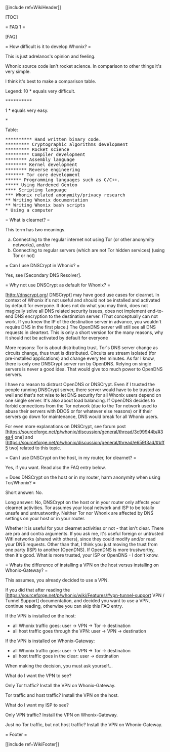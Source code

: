 [[include ref=WikiHeader]]

[TOC]

= FAQ 1 =

[FAQ]

= How difficult is it to develop Whonix? =

This is just adrelanos's opinion and feeling.

Whonix source code isn't rocket science. In comparison to other things it's very simple.

I think it's best to make a comparison table.

Legend: 10 * equals very difficult.

<pre>**********</pre>
1 * equals very easy.

<pre>*</pre>
Table:

<pre>********** Hand written binary code.
********* Cryptographic algorithms development
********* Rocket science
********* Compiler development
******** Assembly language
******** Kernel development
******** Reverse engineering
******* Tor core development
****** Programming languages such as C/C++.
***** Using Hardened Gentoo
**** Scripting language
*** Whonix related anonymity/privacy research
** Writing Whonix documentation
** Writing Whonix bash scripts
* Using a computer</pre>
= What is clearnet? =

This term has two meanings.

<ol style="list-style-type: lower-alpha;">
<li>Connecting to the regular internet not using Tor (or other anonymity networks), and/or</li>
<li>Connecting to regular servers (which are not Tor hidden services) (using Tor or not)</li></ol>

= Can I use DNSCrypt in Whonix? =

Yes, see [Secondary DNS Resolver].

= Why not use DNSCrypt as default for Whonix? =

[http://dnscrypt.org/ DNSCrypt] may have good use cases for clearnet. In context of Whonix it's not useful and should not be installed and activated by default for everyone. It does not do what you may think, does not magically solve all DNS related security issues, does not implement end-to-end DNS encryption to the destination server. (That conceptually can not work. If you knew the IP of the destination server in advance, you wouldn't require DNS in the first place.) The OpenDNS server will still see all DNS requests in cleartext. This is only a short version for the many reasons, why it should not be activated by default for everyone

More reasons: Tor is about distributing trust. Tor's DNS server change as circuits change, thus trust is distributed. Circuits are stream isolated (for pre-installed applications) and change every ten minutes. As far I know, there is only one DNSCrypt server run by OpenDNS. Relying on single servers is never a good idea. That would give too much power to OpenDNS servers.

I have no reason to distrust OpenDNS or DNSCrypt. Even if I trusted the people running DNSCrypt server, there server would have to be trusted as well and that's not wise to let DNS security for all Whonix users depend on one single server. It's also about load balancing. If OpenDNS decides to forbid connections from the Tor network (due to the Tor network used to abuse their servers with DDOS or for whatever else reasons) or if their servers go down for maintenance, DNS would break for all Whonix users.

For even more explanations on DNSCrypt, see forum post [https://sourceforge.net/p/whonix/discussion/general/thread/3c99944b/#3ea4 one] and [https://sourceforge.net/p/whonix/discussion/general/thread/e659f3ad/#bff5 two] related to this topic.

= Can I use DNSCrypt on the host, in my router, for clearnet? =

Yes, if you want. Read also the FAQ entry below.

= Does DNSCrypt on the host or in my router, harm anonymity when using Tor/Whonix? =

Short answer: No.

Long answer: No, DNSCrypt on the host or in your router only affects your clearnet activities. Tor assumes your local network and ISP to be totally unsafe and untrustworthy. Neither Tor nor Whonix are affected by DNS settings on your host or in your router.

Whether it is useful for your clearnet activities or not - that isn't clear. There are pro and contra arguments. If you ask me, it's useful foreign or untrusted Wifi networks (shared with others), since they could modify and/or read your DNS requests. Other than that, I think you just moving the trust from one party (ISP) to another (OpenDNS). If OpenDNS is more trustworthy, then it's good. What is more trusted, your ISP or OpenDNS - I don't know.

= Whats the difference of installing a VPN on the host versus installing on Whonix-Gateway? =

This assumes, you already decided to use a VPN.

If you did that after reading the [https://sourceforge.net/p/whonix/wiki/Features/#vpn-tunnel-support VPN / Tunnel Support] documentation, and decided you want to use a VPN, continue reading, otherwise you can skip this FAQ entry.

If the VPN is installed on the host:

* all Whonix traffic goes: user -&gt; VPN -&gt; Tor -&gt; destination
* all host traffic goes through the VPN: user -&gt; VPN -&gt; destination

If the VPN is installed on Whonix-Gateway:

* all Whonix traffic goes: user -&gt; VPN -&gt; Tor -&gt; destination
* all host traffic goes in the clear: user -&gt; destination

When making the decision, you must ask yourself...

What do I want the VPN to see?

Only Tor traffic? Install the VPN on Whonix-Gateway.

Tor traffic and host traffic? Install the VPN on the host.

What do I want my ISP to see?

Only VPN traffic? Install the VPN on Whonix-Gateway.

Just no Tor traffic, but not host traffic? Install the VPN on Whonix-Gateway.

= Footer =

[[include ref=WikiFooter]]

